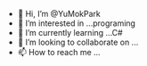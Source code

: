 - 👋 Hi, I’m @YuMokPark
- 👀 I’m interested in ...programing
- 🌱 I’m currently learning ...C#
- 💞️ I’m looking to collaborate on ...
- 📫 How to reach me ...

<!---
YuMokPark/YuMokPark is a ✨ special ✨ repository because its `README.md` (this file) appears on your GitHub profile.
You can click the Preview link to take a look at your changes.
--->
